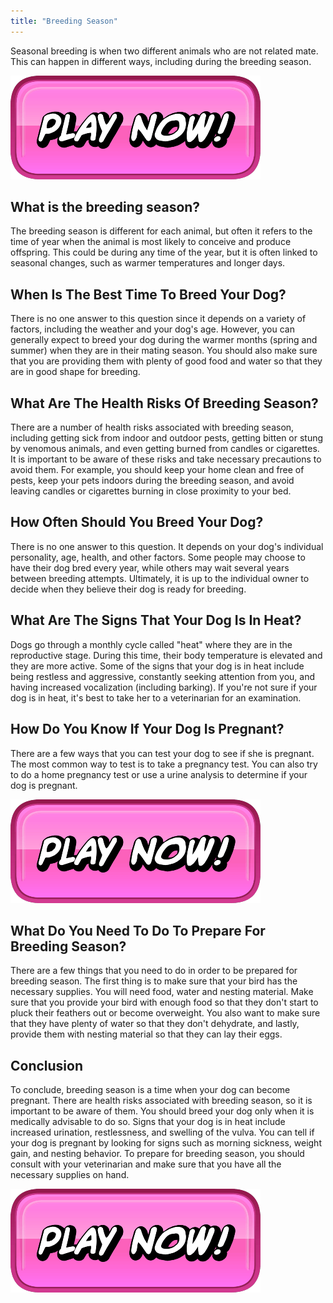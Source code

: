 ```yaml
---
title: "Breeding Season"
---
```


Seasonal breeding is when two different animals who are not related mate. This can happen in different ways, including during the breeding season.

[![button](https://github.com/erogames/erogames.github.io/blob/main/Play_Now.png?raw=true)](https://erogeshi.com/play-now)


## What is the breeding season?

The breeding season is different for each animal, but often it refers to the time of year when the animal is most likely to conceive and produce offspring. This could be during any time of the year, but it is often linked to seasonal changes, such as warmer temperatures and longer days.

## When Is The Best Time To Breed Your Dog?

There is no one answer to this question since it depends on a variety of factors, including the weather and your dog's age. However, you can generally expect to breed your dog during the warmer months (spring and summer) when they are in their mating season. You should also make sure that you are providing them with plenty of good food and water so that they are in good shape for breeding.

## What Are The Health Risks Of Breeding Season?

There are a number of health risks associated with breeding season, including getting sick from indoor and outdoor pests, getting bitten or stung by venomous animals, and even getting burned from candles or cigarettes. It is important to be aware of these risks and take necessary precautions to avoid them. For example, you should keep your home clean and free of pests, keep your pets indoors during the breeding season, and avoid leaving candles or cigarettes burning in close proximity to your bed.

## How Often Should You Breed Your Dog?

There is no one answer to this question. It depends on your dog's individual personality, age, health, and other factors. Some people may choose to have their dog bred every year, while others may wait several years between breeding attempts. Ultimately, it is up to the individual owner to decide when they believe their dog is ready for breeding.

## What Are The Signs That Your Dog Is In Heat?

Dogs go through a monthly cycle called "heat" where they are in the reproductive stage. During this time, their body temperature is elevated and they are more active. Some of the signs that your dog is in heat include being restless and aggressive, constantly seeking attention from you, and having increased vocalization (including barking). If you're not sure if your dog is in heat, it's best to take her to a veterinarian for an examination.

## How Do You Know If Your Dog Is Pregnant?

There are a few ways that you can test your dog to see if she is pregnant. The most common way to test is to take a pregnancy test. You can also try to do a home pregnancy test or use a urine analysis to determine if your dog is pregnant.

[![button](https://github.com/erogames/erogames.github.io/blob/main/Play_Now.png?raw=true)](https://erogeshi.com/play-now)

## What Do You Need To Do To Prepare For Breeding Season?

There are a few things that you need to do in order to be prepared for breeding season. The first thing is to make sure that your bird has the necessary supplies. You will need food, water and nesting material. Make sure that you provide your bird with enough food so that they don't start to pluck their feathers out or become overweight. You also want to make sure that they have plenty of water so that they don't dehydrate, and lastly, provide them with nesting material so that they can lay their eggs.

## Conclusion

To conclude, breeding season is a time when your dog can become pregnant. There are health risks associated with breeding season, so it is important to be aware of them. You should breed your dog only when it is medically advisable to do so. Signs that your dog is in heat include increased urination, restlessness, and swelling of the vulva. You can tell if your dog is pregnant by looking for signs such as morning sickness, weight gain, and nesting behavior. To prepare for breeding season, you should consult with your veterinarian and make sure that you have all the necessary supplies on hand.

[![button](https://github.com/erogames/erogames.github.io/blob/main/Play_Now.png?raw=true)](https://erogeshi.com/play-now)